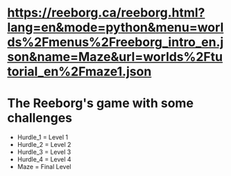 # https://reeborg.ca/reeborg.html?lang=en&mode=python&menu=worlds%2Fmenus%2Freeborg_intro_en.json&name=Maze&url=worlds%2Ftutorial_en%2Fmaze1.json
# __The Reeborg's game with some challenges__
* Hurdle_1 = Level 1
* Hurdle_2 = Level 2
* Hurdle_3 = Level 3
* Hurdle_4 = Level 4
* Maze = Final Level
